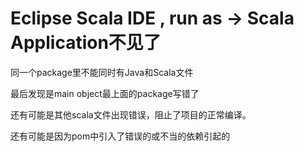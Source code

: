 # Eclipse Scala IDE , run as -&gt; Scala Application不见了

同一个package里不能同时有Java和Scala文件

最后发现是main object最上面的package写错了

还有可能是其他scala文件出现错误，阻止了项目的正常编译。



还有可能是因为pom中引入了错误的或不当的依赖引起的

